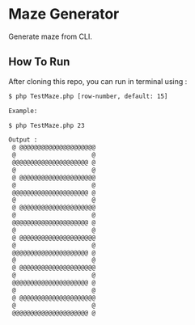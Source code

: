 
# Maze Generator
Generate maze from CLI.

## How To Run
After cloning this repo, you can run in terminal using :
```bash
$ php TestMaze.php [row-number, default: 15]

Example:

$ php TestMaze.php 23

Output :
 @ @@@@@@@@@@@@@@@@@@@@@
 @                     @
 @@@@@@@@@@@@@@@@@@@@@ @
 @                     @
 @ @@@@@@@@@@@@@@@@@@@@@
 @                     @
 @@@@@@@@@@@@@@@@@@@@@ @
 @                     @
 @ @@@@@@@@@@@@@@@@@@@@@
 @                     @
 @@@@@@@@@@@@@@@@@@@@@ @
 @                     @
 @ @@@@@@@@@@@@@@@@@@@@@
 @                     @
 @@@@@@@@@@@@@@@@@@@@@ @
 @                     @
 @ @@@@@@@@@@@@@@@@@@@@@
 @                     @
 @@@@@@@@@@@@@@@@@@@@@ @
 @                     @
 @ @@@@@@@@@@@@@@@@@@@@@
 @                     @
 @@@@@@@@@@@@@@@@@@@@@ @
```